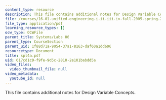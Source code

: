 ```yaml
---
content_type: resource
description: This file contains additional notes for Design Variable Concepts.
file: /courses/16-01-unified-engineering-i-ii-iii-iv-fall-2005-spring-2006/617cd1c9f9fe9d5c28102e101babdd5a_spl4a.pdf
file_type: application/pdf
learning_resource_types: []
ocw_type: OCWFile
parent_title: Systems/Labs 06
parent_type: CourseSection
parent_uid: 1f88d71a-9054-37a1-8163-daf60a1dd696
resourcetype: Document
title: spl4a.pdf
uid: 617cd1c9-f9fe-9d5c-2810-2e101babdd5a
video_files:
  video_thumbnail_file: null
video_metadata:
  youtube_id: null
---
```

This file contains additional notes for Design Variable Concepts.